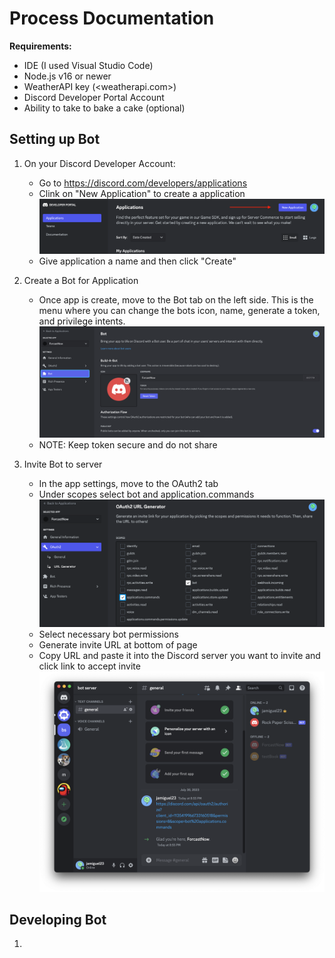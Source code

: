 # Process Documentation

**Requirements:**

* IDE (I used Visual Studio Code)
* Node.js v16 or newer
* WeatherAPI key (<weatherapi.com>)
* Discord Developer Portal Account
* Ability to take to bake a cake (optional)

## Setting up Bot

1. On your Discord Developer Account:
    * Go to <https://discord.com/developers/applications>
    * Clink on "New Application" to create a application
    ![new application](./img/process/newApp.png)
    * Give application a name and then click "Create"

2. Create a Bot for Application
    * Once app is create, move to the Bot tab on the left side. This is the menu where you can change the bots icon, name, generate a token, and privilege intents.
    ![bot screen](./img/process/botPage.png)
    * NOTE: Keep token secure and do not share

3. Invite Bot to server
    * In the app settings, move to the OAuth2 tab
    * Under scopes select bot and application.commands
    ![scope](./img/process/invitePermissions.png)
    * Select necessary bot permissions
    * Generate invite URL at bottom of page
    * Copy URL and paste it into the Discord server you want to invite and click link to accept invite
    ![invte server](./img/process/inviteServer.png)

## Developing Bot

1. 